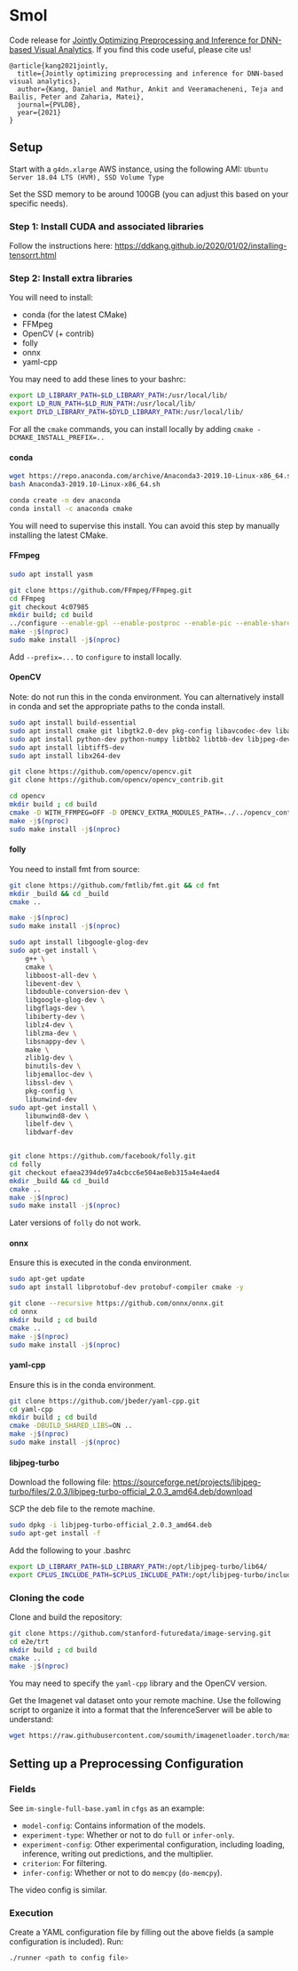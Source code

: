 # Smol

Code release for [Jointly Optimizing Preprocessing and Inference for DNN-based Visual Analytics](http://vldb.org/pvldb/vol14/p87-kang.pdf). If you find this code useful, please cite us!

```
@article{kang2021jointly,
  title={Jointly optimizing preprocessing and inference for DNN-based visual analytics},
  author={Kang, Daniel and Mathur, Ankit and Veeramacheneni, Teja and Bailis, Peter and Zaharia, Matei},
  journal={PVLDB},
  year={2021}
}
```


## Setup 
Start with a `g4dn.xlarge` AWS instance, using the following AMI: 
`Ubuntu Server 18.04 LTS (HVM), SSD Volume Type`

Set the SSD memory to be around 100GB (you can adjust this based on your specific needs). 


### Step 1: Install CUDA and associated libraries

Follow the instructions here: https://ddkang.github.io/2020/01/02/installing-tensorrt.html


### Step 2: Install extra libraries

You will need to install:
- conda (for the latest CMake)
- FFMpeg
- OpenCV (+ contrib)
- folly
- onnx
- yaml-cpp

You may need to add these lines to your bashrc:
```sh
export LD_LIBRARY_PATH=$LD_LIBRARY_PATH:/usr/local/lib/
export LD_RUN_PATH=$LD_RUN_PATH:/usr/local/lib/
export DYLD_LIBRARY_PATH=$DYLD_LIBRARY_PATH:/usr/local/lib/
```

For all the `cmake` commands, you can install locally by adding `cmake -DCMAKE_INSTALL_PREFIX=..`

#### conda

```sh
wget https://repo.anaconda.com/archive/Anaconda3-2019.10-Linux-x86_64.sh
bash Anaconda3-2019.10-Linux-x86_64.sh

conda create -n dev anaconda
conda install -c anaconda cmake
```

You will need to supervise this install. You can avoid this step by manually installing the latest CMake.

#### FFmpeg

```sh
sudo apt install yasm

git clone https://github.com/FFmpeg/FFmpeg.git
cd FFmpeg
git checkout 4c07985
mkdir build; cd build
../configure --enable-gpl --enable-postproc --enable-pic --enable-shared
make -j$(nproc)
sudo make install -j$(nproc)
```

Add `--prefix=...` to `configure` to install locally.


#### OpenCV

Note: do not run this in the conda environment. You can alternatively install in conda and set the appropriate paths to the conda install.

```sh
sudo apt install build-essential
sudo apt install cmake git libgtk2.0-dev pkg-config libavcodec-dev libavformat-dev libswscale-dev
sudo apt install python-dev python-numpy libtbb2 libtbb-dev libjpeg-dev libpng-dev libtiff-dev libdc1394-22-dev
sudo apt install libtiff5-dev
sudo apt install libx264-dev

git clone https://github.com/opencv/opencv.git
git clone https://github.com/opencv/opencv_contrib.git

cd opencv
mkdir build ; cd build
cmake -D WITH_FFMPEG=OFF -D OPENCV_EXTRA_MODULES_PATH=../../opencv_contrib/modules ..
make -j$(nproc)
sudo make install -j$(nproc)
```

#### folly

You need to install fmt from source:
```sh
git clone https://github.com/fmtlib/fmt.git && cd fmt
mkdir _build && cd _build
cmake ..

make -j$(nproc)
sudo make install -j$(nproc)
```

```sh
sudo apt install libgoogle-glog-dev
sudo apt-get install \
    g++ \
    cmake \
    libboost-all-dev \
    libevent-dev \
    libdouble-conversion-dev \
    libgoogle-glog-dev \
    libgflags-dev \
    libiberty-dev \
    liblz4-dev \
    liblzma-dev \
    libsnappy-dev \
    make \
    zlib1g-dev \
    binutils-dev \
    libjemalloc-dev \
    libssl-dev \
    pkg-config \
    libunwind-dev
sudo apt-get install \
    libunwind8-dev \
    libelf-dev \
    libdwarf-dev


git clone https://github.com/facebook/folly.git
cd folly
git checkout efaea2394de97a4cbcc6e504ae8eb315a4e4aed4
mkdir _build && cd _build
cmake ..
make -j$(nproc)
sudo make install -j$(nproc)
```

Later versions of `folly` do not work.


#### onnx

Ensure this is executed in the conda environment.

```sh
sudo apt-get update
sudo apt install libprotobuf-dev protobuf-compiler cmake -y

git clone --recursive https://github.com/onnx/onnx.git
cd onnx
mkdir build ; cd build
cmake ..
make -j$(nproc)
sudo make install -j$(nproc)
```

#### yaml-cpp

Ensure this is in the conda environment.

```sh
git clone https://github.com/jbeder/yaml-cpp.git
cd yaml-cpp
mkdir build ; cd build
cmake -DBUILD_SHARED_LIBS=ON ..
make -j$(nproc)
sudo make install -j$(nproc)
```

#### libjpeg-turbo
Download the following file:
https://sourceforge.net/projects/libjpeg-turbo/files/2.0.3/libjpeg-turbo-official_2.0.3_amd64.deb/download

SCP the deb file to the remote machine.

```sh
sudo dpkg -i libjpeg-turbo-official_2.0.3_amd64.deb
sudo apt-get install -f
```
Add the following to your .bashrc
```sh
export LD_LIBRARY_PATH=$LD_LIBRARY_PATH:/opt/libjpeg-turbo/lib64/
export CPLUS_INCLUDE_PATH=$CPLUS_INCLUDE_PATH:/opt/libjpeg-turbo/include/
```


### Cloning the code
Clone and build the repository:
```sh
git clone https://github.com/stanford-futuredata/image-serving.git
cd e2e/trt
mkdir build ; cd build
cmake ..
make -j$(nproc)
```

You may need to specify the `yaml-cpp` library and the OpenCV version.

Get the Imagenet val dataset onto your remote machine. Use the following script to organize it into a format that the InferenceServer will be able to understand:
```sh
wget https://raw.githubusercontent.com/soumith/imagenetloader.torch/master/valprep.sh
```

## Setting up a Preprocessing Configuration
### Fields
See `im-single-full-base.yaml` in `cfgs` as an example:
- `model-config`: Contains information of the models.
- `experiment-type`: Whether or not to do `full` or `infer-only`.
- `experiment-config`: Other experimental configuration, including loading, inference, writing out predictions, and the multiplier.
- `criterion`: For filtering.
- `infer-config`: Whether or not to do `memcpy` (`do-memcpy`).

The video config is similar.

### Execution
Create a YAML configuration file by filling out the above fields (a sample configuration is included). Run:
```sh
./runner <path to config file>
```
